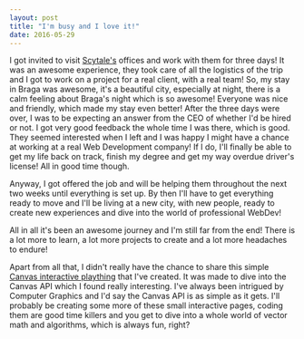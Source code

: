```yaml
---
layout: post
title: "I'm busy and I love it!"
date: 2016-05-29
---
```


I got invited to visit [Scytale's](http://www.scytale.pt) offices and work with them for three days! It was an awesome experience, they took care of all the logistics
of the trip and I got to work on a project for a real client, with a real team!
So, my stay in Braga was awesome, it's a beautiful city, especially at night, there is a calm feeling about Braga's night which is so awesome! Everyone was nice and
friendly, which made my stay even better!
After the three days were over, I was to be expecting an answer from the CEO of whether I'd be hired or not.
I got very good feedback the whole time I was there, which is good. They seemed interested when I left and I was happy I might have a chance at working at a real
Web Development company! If I do, I'll finally be able to get my life back on track, finish my degree and get my way overdue driver's license! All in good time though.

Anyway, I got offered the job and will be helping them throughout the next two weeks until everything is set up. By then I'll have to get everything ready to move and
I'll be living at a new city, with new people, ready to create new experiences and dive into the world of professional WebDev!

All in all it's been an awesome journey and I'm still far from the end! There is a lot more to learn, a lot more projects to create and a lot more headaches to endure!

Apart from all that, I didn't really have the chance to share this simple [Canvas interactive plaything](http://www.tiagomartins.xyz/Points/) that I've created. It was
made to dive into the Canvas API which I found really interesting. I've always been intrigued by Computer Graphics and I'd say the Canvas API is as simple as it gets.
I'll probably be creating some more of these small interactive pages, coding them are good time killers and you get to dive into a whole world of vector math and
algorithms, which is always fun, right?
